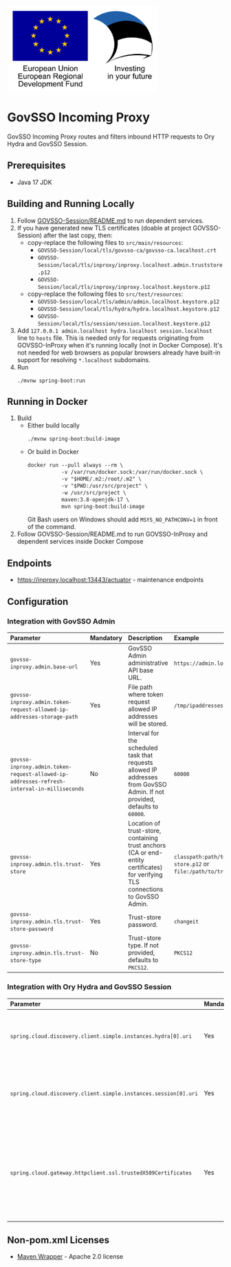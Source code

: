 <img src="doc/img/eu_regional_development_fund_horizontal.jpg" width="350" height="200" alt="European Union European Regional Development Fund"/>

# GovSSO Incoming Proxy

GovSSO Incoming Proxy routes and filters inbound HTTP requests to Ory Hydra and GovSSO Session.

## Prerequisites

* Java 17 JDK

## Building and Running Locally

1. Follow [GOVSSO-Session/README.md](https://github.com/e-gov/GOVSSO-Session/blob/master/README.md) to run dependent
   services.
2. If you have generated new TLS certificates (doable at project GOVSSO-Session) after the last copy, then:
    * copy-replace the following files to `src/main/resources`:
        - `GOVSSO-Session/local/tls/govsso-ca/govsso-ca.localhost.crt`
        - `GOVSSO-Session/local/tls/inproxy/inproxy.localhost.admin.truststore.p12`
        - `GOVSSO-Session/local/tls/inproxy/inproxy.localhost.keystore.p12`
    * copy-replace the following files to `src/test/resources`:
        - `GOVSSO-Session/local/tls/admin/admin.localhost.keystore.p12`
        - `GOVSSO-Session/local/tls/hydra/hydra.localhost.keystore.p12`
        - `GOVSSO-Session/local/tls/session/session.localhost.keystore.p12`
3. Add `127.0.0.1 admin.localhost hydra.localhost session.localhost` line to `hosts` file. This is needed only for
   requests originating from GOVSSO-InProxy when it's running locally (not in Docker Compose). It's not needed for web
   browsers as popular browsers already have built-in support for resolving `*.localhost` subdomains.
4. Run
   ```shell 
   ./mvnw spring-boot:run
   ```

## Running in Docker

1. Build
    * Either build locally
      ```shell
      ./mvnw spring-boot:build-image
      ```
    * Or build in Docker
      ```shell
      docker run --pull always --rm \
                 -v /var/run/docker.sock:/var/run/docker.sock \
                 -v "$HOME/.m2:/root/.m2" \
                 -v "$PWD:/usr/src/project" \
                 -w /usr/src/project \
                 maven:3.8-openjdk-17 \
                 mvn spring-boot:build-image
      ```
      Git Bash users on Windows should add `MSYS_NO_PATHCONV=1` in front of the command.
2. Follow GOVSSO-Session/README.md to run GOVSSO-InProxy and dependent services inside Docker Compose

## Endpoints

* https://inproxy.localhost:13443/actuator - maintenance endpoints

## Configuration

### Integration with GovSSO Admin

| Parameter | Mandatory | Description | Example |
| :-------- | :-------- | :---------- | :------ |
| `govsso-inproxy.admin.base-url` | Yes | GovSSO Admin administrative API base URL. | `https://admin.localhost:17443/` |
| `govsso-inproxy.admin.token-request-allowed-ip-addresses-storage-path` | Yes | File path where token request allowed IP addresses will be stored. | `/tmp/ipaddresses` |
| `govsso-inproxy.admin.token-request-allowed-ip-addresses-refresh-interval-in-milliseconds` | No | Interval for the scheduled task that requests allowed IP addresses from GovSSO Admin. If not provided, defaults to `60000`. | `60000` |
| `govsso-inproxy.admin.tls.trust-store` | Yes | Location of trust-store, containing trust anchors (CA or end-entity certificates) for verifying TLS connections to GovSSO Admin. | `classpath:path/to/trust-store.p12` or `file:/path/to/trust-store.p12` |
| `govsso-inproxy.admin.tls.trust-store-password` | Yes | Trust-store password. | `changeit` |
| `govsso-inproxy.admin.tls.trust-store-type` | No | Trust-store type. If not provided, defaults to `PKCS12`. | `PKCS12` |

### Integration with Ory Hydra and GovSSO Session

| Parameter | Mandatory | Description | Example |
| :-------- | :-------- | :---------- | :------ |
| `spring.cloud.discovery.client.simple.instances.hydra[0].uri` | Yes | A list of Ory Hydra public API base URL-s used for load balancing. | `https://hydra.localhost:14443/` |
| `spring.cloud.discovery.client.simple.instances.session[0].uri` | Yes | A list of GovSSO Session public API base URL-s used for load balancing. | `https://session.localhost:15443/` |
| `spring.cloud.gateway.httpclient.ssl.trustedX509Certificates` | Yes | Location of trust anchors (CA or end-entity certificates) for verifying TLS connections to Ory Hydra and GovSSO Session. | `classpath:path/to/certificate.crt` or `file:/path/to/certificate.crt` |

## Non-pom.xml Licenses

* [Maven Wrapper](https://maven.apache.org/wrapper/) - Apache 2.0 license
